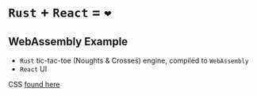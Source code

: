 # `Rust` + `React` = `❤️`

## WebAssembly Example

 - `Rust` tic-tac-toe (Noughts & Crosses) engine, compiled to `WebAssembly`
 - `React` UI

 CSS [found here](https://codepen.io/coreydunkin/pen/zqrud)